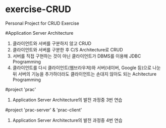 # exercise-CRUD
Personal Project for CRUD Exercise

#Application Server Architecture
1. 클라이언트와 서버를 구분하지 않고 CRUD
2. 클라이언트와 서버를 구분한 후 C/S Architecture로 CRUD
3. 서버를 직접 구현하는 것이 아닌 클라이언트가 DBMS를 이용해 JDBC Programming
4. 클라이언트를 다시 클라이언트(웹브라우져)와 서버(네이버, Google 등)으로 나눈 뒤
   서버의 기능을 추가하더라도 클라이언트는 손대지 않아도 되는 Achitecture Programming

#project 'prac'
1. Application Server Architecture의 발전 과정중 3번 연습

#project 'prac-server' & 'prac-client'
1. Application Server Architecture의 발전 과정중 4번 연습

